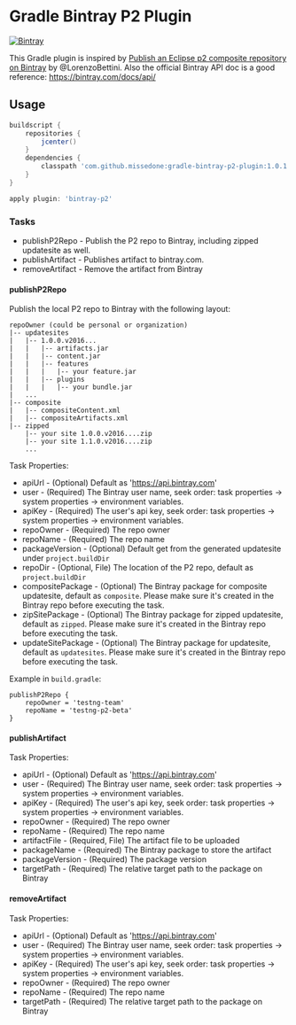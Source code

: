 Gradle Bintray P2 Plugin
====

[![Bintray](https://api.bintray.com/packages/missedone/gradle-plugins/gradle-bintray-p2-plugin/images/download.svg)](https://bintray.com/missedone/gradle-plugins/gradle-bintray-p2-plugin/_latestVersion)

This Gradle plugin is inspired by [Publish an Eclipse p2 composite repository on Bintray](http://www.lorenzobettini.it/2016/02/publish-an-eclipse-p2-composite-repository-on-bintray/) by @LorenzoBettini.
Also the official Bintray API doc is a good reference: https://bintray.com/docs/api/

## Usage

```groovy
buildscript {
    repositories {
        jcenter()
    }
    dependencies {
        classpath 'com.github.missedone:gradle-bintray-p2-plugin:1.0.1'
    }
}

apply plugin: 'bintray-p2'
```

### Tasks

* publishP2Repo - Publish the P2 repo to Bintray, including zipped updatesite as well.
* publishArtifact - Publishes artifact to bintray.com.
* removeArtifact - Remove the artifact from Bintray

#### publishP2Repo

Publish the local P2 repo to Bintray with the following layout:
```
repoOwner (could be personal or organization)
|-- updatesites
|   |-- 1.0.0.v2016...
|   |   |-- artifacts.jar
|   |   |-- content.jar
|   |   |-- features
|   |   |   |-- your feature.jar
|   |   |-- plugins
|   |   |   |-- your bundle.jar
|   ...
|-- composite
|   |-- compositeContent.xml
|   |-- compositeArtifacts.xml
|-- zipped
    |-- your site 1.0.0.v2016....zip
    |-- your site 1.1.0.v2016....zip
    ...
```

Task Properties:
* apiUrl - (Optional) Default as 'https://api.bintray.com'
* user - (Required) The Bintray user name, seek order: task properties -> system properties -> environment variables.
* apiKey - (Required) The user's api key, seek order: task properties -> system properties -> environment variables.
* repoOwner - (Required) The repo owner
* repoName - (Required) The repo name
* packageVersion - (Optional) Default get from the generated updatesite under `project.buildDir`
* repoDir - (Optional, File) The location of the P2 repo, default as `project.buildDir`
* compositePackage - (Optional) The Bintray package for composite updatesite, default as `composite`. Please make sure it's created in the Bintray repo before executing the task.
* zipSitePackage - (Optional) The Bintray package for zipped updatesite, default as `zipped`. Please make sure it's created in the Bintray repo before executing the task.
* updateSitePackage - (Optional) The Bintray package for updatesite, default as `updatesites`. Please make sure it's created in the Bintray repo before executing the task.

Example in `build.gradle`:
```
publishP2Repo {
	repoOwner = 'testng-team'
	repoName = 'testng-p2-beta'
}
```

#### publishArtifact

Task Properties:
* apiUrl - (Optional) Default as 'https://api.bintray.com'
* user - (Required) The Bintray user name, seek order: task properties -> system properties -> environment variables.
* apiKey - (Required) The user's api key, seek order: task properties -> system properties -> environment variables.
* repoOwner - (Required) The repo owner
* repoName - (Required) The repo name
* artifactFile - (Required, File) The artifact file to be uploaded
* packageName - (Required) The Bintray package to store the artifact
* packageVersion - (Required) The package version 
* targetPath - (Required) The relative target path to the package on Bintray

#### removeArtifact

Task Properties:
* apiUrl - (Optional) Default as 'https://api.bintray.com'
* user - (Required) The Bintray user name, seek order: task properties -> system properties -> environment variables.
* apiKey - (Required) The user's api key, seek order: task properties -> system properties -> environment variables.
* repoOwner - (Required) The repo owner
* repoName - (Required) The repo name
* targetPath - (Required) The relative target path to the package on Bintray

